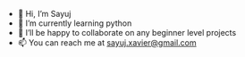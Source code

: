 - 👋 Hi, I’m Sayuj
- 🌱 I’m currently learning python
- 💞️ I’ll be happy to collaborate on any beginner level projects
- 📫 You can reach me at sayuj.xavier@gmail.com

<!---
sayujsa/sayujsa is a ✨ special ✨ repository because its `README.md` (this file) appears on your GitHub profile.
You can click the Preview link to take a look at your changes.
--->
